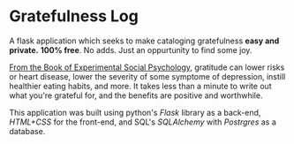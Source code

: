 # Gratefulness Log
A flask application which seeks to make cataloging gratefulness **easy and private.** 
**100% free**. No adds. Just an oppurtunity to find some joy.

[From the Book of Experimental Social Psychology](https://www.sciencedirect.com/science/article/abs/pii/S0022103117308569), gratitude can lower risks or heart disease, lower the severity of some symptome of depression, instill healthier eating habits, and more. It takes less than a minute to write out what you're grateful for, and the benefits are positive and worthwhile.

This application was built using python's *Flask* library as a back-end, *HTML+CSS* for the front-end, and SQL's *SQLAlchemy* with *Postrgres* as a database.

